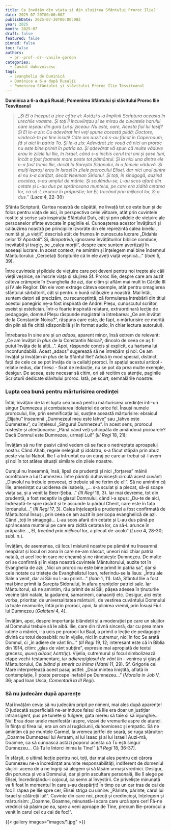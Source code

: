 ```yaml
---
title: Ce învățăm din viața și din slujirea Sfântului Proroc Ilie?
date: 2025-07-20T00:00:00Z
publishDate: 2025-07-20T00:00:00Z
year: 2025
month: 2025-07
draft: false
featured: false
pinned: false
toc: false
authors:
  - pr--prof--dr--vasile-gordon
categories:
  - Cuvânt duhovnicesc
tags:
  - Evanghelia de Duminică
  - Duminica a 6-a după Rusalii
  - Pomenirea Sfântului și slăvitului Proroc Ilie Tesviteanul 
---
```

**Duminica a 6-a după Rusali; Pomenirea Sfântului și slăvitului Proroc Ilie Tesviteanul**

> _„Și El a început a zice către ei: Astăzi s-a împlinit Scriptura aceasta în urechile voastre. Și toți Îl încuviințau și se mirau de cuvintele harului care ieșeau din gura Lui și ziceau: Nu este, oare, Acesta fiul lui Iosif? Și El le-a zis: Cu adevărat Îmi veți spune această pildă: Doctore, vindecă-te pe tine însuți! Câte am auzit că s-au făcut în Capernaum, fă și aici în patria Ta. Și le-a zis: Adevărat zic vouă că nici un proroc nu este bine primit în patria sa. Și adevărat vă spun că multe văduve erau în zilele lui Ilie, în Israel, când s-a închis cerul trei ani și șase luni, încât a fost foamete mare peste tot pământul. Și la nici una dintre ele n-a fost trimis Ilie, decât la Sarepta Sidonului, la o femeie văduvă. Și mulți leproși erau în Israel în zilele prorocului Elisei, dar nici unul dintre ei nu s-a curățat, decât Neeman Sirianul. Și toți, în sinagogă, auzind acestea, s-au umplut de mânie. Și sculându-se, L-au scos afară din cetate și L-au dus pe sprânceana muntelui, pe care era zidită cetatea lor, ca să-L arunce în prăpastie; Iar El, trecând prin mijlocul lor, S-a dus.”_ (**_Luca_ 4, 22-30**)

Sfânta Scriptură, Cartea noastră de căpătâi, ne învață tot ce este bun și de folos pentru viața de aici, în perspectiva celei viitoare, atât prin cuvintele rostite și scrise sub inspirația Sfântului Duh, cât și prin pildele de viețuire ale persoanelor sfinte evocate în paginile ei. Cunoașterea acestor învățături și călăuzirea noastră pe principiile izvorâte din ele reprezintă calea binelui, numită și „a vieții”, descrisă atât de frumos în cunoscuta lucrare „Didahia celor 12 Apostoli”. Și, dimpotrivă, ignorarea învățăturilor biblice conduce, inevitabil și tragic, pe „calea morții”, despre care suntem avertizați în aceeași lucrare. În acest context, ne amintim și înțelegem mai bine îndemnul Mântuitorului: „Cercetați Scripturile că în ele aveți viață veșnică…” (_Ioan_ 5, 39).

Între cuvintele și pildele de viețuire care pot deveni pentru noi trepte ale căii vieții veșnice, se înscrie viața și slujirea Sf. Proroc Ilie, despre care am auzit câteva crâmpeie în Evanghelia de azi, dar citim și aflăm mai mult în Cărțile III și IV ale Regilor. Din ele vom extrage câteva exemple, atât pentru omagierea sfântului sărbătorit, cât și pentru o bună călăuzire a noastră. Mai întâi, suntem datori să precizăm, cu recunoștință, că formularea întrebării din titlul acestui panegiric ne-a fost inspirată de Andrei Pleșu, cunoscutul scriitor, eseist și estetician. Într-o foarte inspirată relatare, extraordinară lecție de pedagogie, domnul Pleșu răspunde magistral la întrebarea: „Ce am învățat de la Constantin Noica?”, răspuns care este, de fapt, o mărturisire ce merită din plin să fie citită (disponibilă și în format audio, în chiar lectura autorului).

Întrebarea în sine are și _un adaos_, aparent minor, însă extrem de relevant: „Ce am învățat _în plus_ de la Constantin Noica?, dincolo de ceea ce aș fi putut învăța de la alții…”. Apoi, răspunde concis și explicit, cu harisma lui inconfundabilă. Acest „adaos” sugerează să ne întrebăm și noi: Ce am învățat și învățăm _în plus_ de la Sfântul Ilie? Adică în mod special, distinct, față de cele ce se pot învăța de la ceilalți proroci. În spațiul acestui articol - relativ redus, dar firesc - fixat de redacție, nu se pot da prea multe exemple, desigur. De aceea, este necesar să citim, ori să recitim cu atenție, paginile Scripturii dedicate slăvitului proroc. Iată, pe scurt, semnalările noastre:

### Lupta cea bună pentru mărturisirea credinței

Întâi, învățăm de la el lupta cea bună pentru mărturisirea credinței într-un singur Dumnezeu și combaterea idolatriei de orice fel. Însuși numele prorocului, Ilie, prin semnificația lui, susține această mărturisire: ebraicul „Elijahu” înseamnă „Dumnezeul meu este Iahve” sau „Iahve este Dumnezeu”, cu înțelesul „Singurul Dumnezeu”. În acest sens, prorocul rostește și atenționarea: „Până când veți șchiopăta de amândouă picioarele? Dacă Domnul este Dumnezeu, urmați Lui!” (_III Regi_ 18, 21);

Învățăm să nu fim pasivi când vedem că se face o nedreptate aproapelui nostru. Când Ahab, regele nelegiuit și idolatru, s-a făcut stăpân prin abuz peste via lui Nabot, Ilie l-a înfruntat cu un curaj pe care ar trebui să-l avem și noi în tot atâtea situații similare din zilele noastre.

Curajul nu înseamnă, însă, lipsă de prudență și nici „forțarea” mâinii ocrotitoare a lui Dumnezeu. Între părinții duhovnicești circulă acest cuvânt: „Diavolul nu trebuie provocat, ci trebuie să ne ferim de el!”. Să ne amintim că Ilie, amenințat cu uciderea de Isabela, „… s-a sculat și a plecat, să-și scape viața sa, și a venit la Beer-Șeba…” _(III Regi_ 19, 3). Iar mai devreme, tot din prudență, a fost receptiv la glasul Domnului, când i-a spus: „Du-te de aici, îndreaptă-te spre răsărit și te ascunde la pârâul Cherit, care este în fața Iordanului…” (_III Regi_ 17, 3). Calea înțeleaptă a prudenței a fost confirmată de Mântuitorul Însuși, prin ceea ce am auzit în pericopa evanghelică de azi. Când „toți în sinagogă… L-au scos afară din cetate și L-au dus până pe sprânceana muntelui pe care era zidită cetatea lor, ca să-L arunce în prăpastie…, El, _trecând prin mijlocul lor_, a plecat de-acolo” (_Luca_ 4, 28-30; subl. n.).

Învățăm, de asemenea, că locul misiunii noastre pe pământ nu înseamnă neapărat și locul ori zona în care ne-am născut, uneori nici chiar patria natală, ci acel loc în care ne cheamă și ne rânduiește Dumnezeu. De multe ori se confirmă și în viața noastră cuvintele Mântuitorului, auzite tot în Evanghelia de azi: „Nici un proroc nu este bine primit în patria sa”, dar și cele notate cu tristețe de Evanghelistul Ioan, referindu-se la Iisus: „Întru ale Sale a venit, dar ai Săi nu L-au primit…” (_Ioan_ 1, 11). Iată, Sfântul Ilie a fost mai bine primit la Sarepta Sidonului, în afara granițelor patriei sale. Iar Mântuitorul, să ne amintim, rău primit de ai Săi, pășea adesea în ținuturile vecine țării natale, la gadareni, samarineni, canaaniți etc. Desigur, aici este vorba, prioritar, de universalitatea mântuirii, de vestirea cuvântului Domnului la toate neamurile, întâi prin proroci, apoi, la plinirea vremii, prin Însuși Fiul lui Dumnezeu (_Galateni_ 4, 4).

Învățăm, apoi, despre importanța blândeții și a moderației pe care un slujitor al Domnului trebuie să le aibă. Ilie, care din râvnă sinceră, dar cu prea mare iuțime a mâniei, i-a ucis pe prorocii lui Baal, a primit o lecție de pedagogie divină cu totul deosebită: nu în vijelie, nici în cutremur, nici în foc Se arată Domnul, ci „în adiere de vânt lin…” (_III Regi_ 19, 12; interesant este că în Biblia din 1914, citim: „glas de vânt subțire”, expresie mai apropiată de textul grecesc, _φωνὴ αὔρας λεπτῆς_). Vijelia, cutremurul și focul simbolizează etape vechi-testamentare, iar _adierea/glasul de vânt lin_ - venirea și glasul Mântuitorului, _Cel blând și smerit cu inima_ (_Matei 11_, 29). Sf. Grigorie cel Mare interpretează acest pasaj astfel: „Doar mintea liniștită, aflată în contemplație, Îl poate percepe inefabil pe Dumnezeu…” (_Moralia in Job_ V, 36; apud Ioan Usca, _Comentarii la III Regi_).

### Să nu judecăm după aparențe

Mai învățăm ceva: să nu judecăm pripit pe nimeni, mai ales după aparențe! O judecată superficială ne-ar induce falsul că Ilie era doar un justițiar intransigent, pus pe tunete și fulgere, gata mereu să taie și să înjunghie… Nu! Erau doar unele manifestări aspre, vizavi de vremurile aspre de atunci. În ființa și firea lui, era un om al rugăciunii, duhovnicesc și empatic. Să ne amintim că pe muntele Carmel, la vremea jertfei de seară, se ruga stăruitor: „Doamne Dumnezeul lui Avraam, al lui Isaac și al lui Israel! Auzi-mă, Doamne, ca să cunoască astăzi poporul acesta că Tu ești singur Dumnezeu… Că Tu le întorci inima la Tine!” (_III Regi_ 18, 36-37).

În sfârșit, o ultimă lecție pentru noi, toți, dar mai ales pentru cei cărora Dumnezeu ne-a încredințat anumite responsabilități, indiferent de domeniul slujirii: aceea de a ne îngriji să alegem și să lăsăm urmași vrednici. Desigur, din porunca și voia Domnului, dar și prin ascultare personală, Ilie îl alege pe Elisei, încredințându-i cojocul, ca semn al învestirii. Ce priveliște minunată va fi fost în momentul în care s-au despărțit! În timp ce un car tras de cai de foc îl răpea pe Ilie spre cer, Elisei striga cu uimire: „Părinte, părinte, carul lui Israel și călăreții lui!”. Cuvinte din care noi, preoți și credincioși, înțelegem și mărturisim: „Doamne, Doamne, minunată-i scara care urcă spre cer! Fă-ne vrednici să pășim pe ea, spre a veni aproape de Tine, precum Ilie-prorocul a venit în carul cel cu cai de foc!”.

{{< gallery images="images/1.jpg" >}}